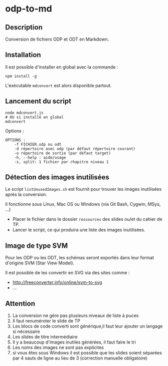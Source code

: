 # odp-to-md

## Description

Conversion de fichiers ODP et ODT en Markdown.


## Installation

Il est possible d'installer en global avec la commande :

```shell
npm install -g
```

L'exécutable `mdconvert` est alors disponible partout.


## Lancement du script

```shell
node mdconvert.js
# OU si installé en global
mdconvert
```

Options :

```
OPTIONS :
    -f FICHIER.odp ou odt
    -d répertoire avec odp (par défaut répertoire courant)
    -o répertoire de sortie (par défaut target)
    -h, --help : aide/usage
    -s, split: 1 fichier par chapitre niveau 1
```


## Détection des images inutilisées

Le script `listUnusedImages.sh` est fournit pour trouver les images inutilisées après la conversion.

Il fonctionne sous Linux, Mac OS ou Windows (via Git Bash, Cygwin, MSys, ...)

- Placer le fichier dans le dossier `ressources` des slides ou/et du cahier de TP.
- Lancer le script, ce qui produira une liste des images inutilisées.


## Image de type SVM

Pour les ODP ou les ODT, les schémas seront exportés dans leur format d'origine SVM (Star View Model).

Il est possible de les convertir en SVG via des sites comme :
- http://freeconverter.info/online/svm-to-svg
- ...


## Attention

1. La conversion ne gère pas plusieurs niveaux de liste à puces
2. Il faut renuméroter le slide de TP
3. Les blocs de code converti sont générique,il faut leur ajouter un langage si nécessaire
4. Les slides de titre intermédiaire
5. Il y a beaucoup d'images inutiles générées, il faut faire le tri
6. Les noms des images ne sont pas explicites
7. si vous êtes sous Windows il est possible que les slides soient séparées par 4 sauts de ligne au lieu de 3 (correction manuelle obligatoire)
